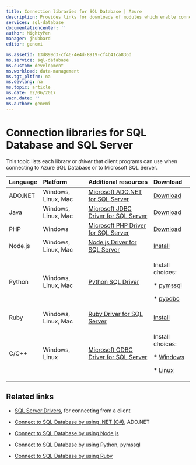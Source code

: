 ```yaml
---
title: Connection libraries for SQL Database | Azure
description: Provides links for downloads of modules which enable connection to SQL Server and SQL Database from a broad variety of client programming languages. The modules are released by the community or by Microsoft.
services: sql-database
documentationcenter: ''
author: MightyPen
manager: jhubbard
editor: genemi

ms.assetid: 13d899d3-cf46-4e4d-8919-cf4b41ca836d
ms.service: sql-database
ms.custom: development
ms.workload: data-management
ms.tgt_pltfrm: na
ms.devlang: na
ms.topic: article
ms.date: 02/06/2017
wacn.date: ''
ms.author: genemi
---
```


# Connection libraries for SQL Database and SQL Server

This topic lists each library or *driver* that client programs can use when connecting to Azure SQL Database or to Microsoft SQL Server.

| Language | Platform | Additional resources | Download |
|:--- |:--- |:--- |:--- |
| ADO.NET |Windows, Linux, Mac |[Microsoft ADO.NET for SQL Server](https://docs.microsoft.com/sql/connect/ado-net/microsoft-ado-net-for-sql-server/) |[Download](https://www.microsoft.com/net/) |
| Java |Windows, Linux, Mac |[Microsoft JDBC Driver for SQL Server](https://docs.microsoft.com/sql/connect/jdbc/microsoft-jdbc-driver-for-sql-server/) |[Download](http://go.microsoft.com/fwlink/?LinkId=245496) |
| PHP |Windows |[Microsoft PHP Driver for SQL Server](https://docs.microsoft.com/sql/connect/php/microsoft-php-driver-for-sql-server/) |[Download](https://www.microsoft.com/download/details.aspx?id=20098) |
| Node.js |Windows, Linux, Mac |[Node.js Driver for SQL Server](https://docs.microsoft.com/sql/connect/node-js/node-js-driver-for-sql-server/) |[Install](https://docs.microsoft.com/sql/connect/node-js/step-1-configure-development-environment-for-node-js-development/) |
| Python |Windows, Linux, Mac |[Python SQL Driver](https://docs.microsoft.com/sql/connect/python/python-driver-for-sql-server/) |<p>Install choices: </p><p> \* [pymssql](https://docs.microsoft.com/sql/connect/python/pymssql/step-1-configure-development-environment-for-pymssql-python-development/) </p><p> \* [pyodbc](https://docs.microsoft.com/sql/connect/python/pyodbc/step-1-configure-development-environment-for-pyodbc-python-development/)</p> |
| Ruby |Windows, Linux, Mac |[Ruby Driver for SQL Server](https://docs.microsoft.com/sql/connect/ruby/ruby-driver-for-sql-server/) |[Install](https://docs.microsoft.com/sql/connect/ruby/step-1-configure-development-environment-for-ruby-development/) |
| C/C++ |Windows, Linux |[Microsoft ODBC Driver for SQL Server](http://docs.microsoft.com/sql/connect/odbc/microsoft-odbc-driver-for-sql-server) |<p>Install choices: </p><p> \* [Windows](https://www.microsoft.com/download/details.aspx?id=53339) </p><p> \* [Linux](https://blogs.msdn.microsoft.com/sqlnativeclient/2016/10/20/odbc-driver-13-0-for-linux-released/)</p> |

## Related links

- [SQL Server Drivers](https://docs.microsoft.com/sql/connect/sql-server-drivers/), for connecting from a client

- [Connect to SQL Database by using .NET (C#)](./sql-database-develop-dotnet-simple.md), ADO.NET

- [Connect to SQL Database by using Node.js](./sql-database-develop-nodejs-simple.md)

- [Connect to SQL Database by using Python](./sql-database-develop-python-simple.md), pymssql

- [Connect to SQL Database by using Ruby](./sql-database-develop-ruby-simple.md)